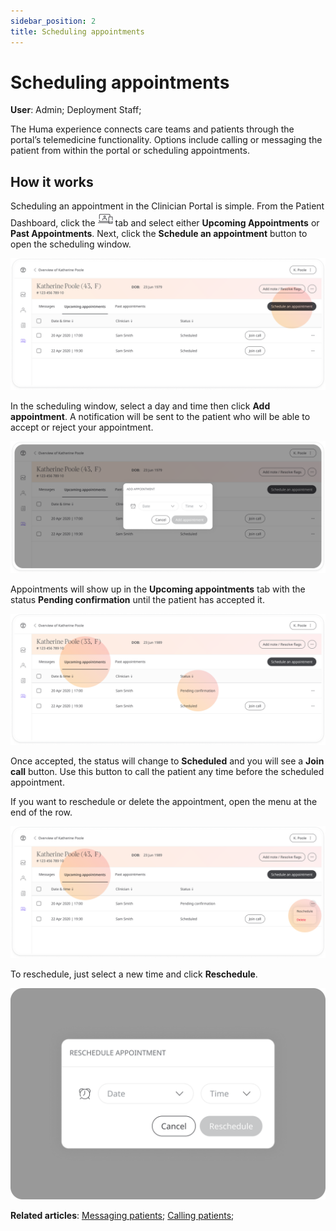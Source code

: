 ```yaml
---
sidebar_position: 2
title: Scheduling appointments 
---
```

# Scheduling appointments
**User**: Admin; Deployment Staff; 

The Huma experience connects care teams and patients through the portal’s telemedicine functionality. Options include calling or messaging the patient from within the portal or scheduling appointments.
## How it works​

Scheduling an appointment in the Clinician Portal is simple. From the Patient Dashboard, click the ![Telemedicine](./assets/Telemedicine.png) tab and select either **Upcoming Appointments** or **Past Appointments**. Next, click the **Schedule an appointment** button to open the scheduling window. 

![Scheduling](./assets/Scheduling01.png)

In the scheduling window, select a day and time then click **Add appointment**. A notification will be sent to the patient who will be able to accept or reject your appointment.

![Scheduling](./assets/Scheduling05.png)

Appointments will show up in the **Upcoming appointments** tab with the status **Pending confirmation** until the patient has accepted it.

![Pending confirmation](./assets/Scheduling02.png)

Once accepted, the status will change to **Scheduled** and you will see a **Join call** button. Use this button to call the patient any time before the scheduled appointment.
 
If you want to reschedule or delete the appointment, open the menu at the end of the row.

![Delete appointment](./assets/Scheduling03.png)

To reschedule, just select a new time and click **Reschedule**.

![Reschedule appointment](./assets/Scheduling04.png)

**Related articles**: [Messaging patients](./messaging-patients.md); [Calling patients](./calling-patients.md);
